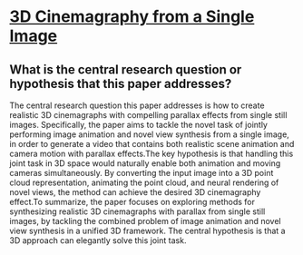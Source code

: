 # [3D Cinemagraphy from a Single Image](https://arxiv.org/abs/2303.05724)

## What is the central research question or hypothesis that this paper addresses?

The central research question this paper addresses is how to create realistic 3D cinemagraphs with compelling parallax effects from single still images. Specifically, the paper aims to tackle the novel task of jointly performing image animation and novel view synthesis from a single image, in order to generate a video that contains both realistic scene animation and camera motion with parallax effects.The key hypothesis is that handling this joint task in 3D space would naturally enable both animation and moving cameras simultaneously. By converting the input image into a 3D point cloud representation, animating the point cloud, and neural rendering of novel views, the method can achieve the desired 3D cinemagraphy effect.To summarize, the paper focuses on exploring methods for synthesizing realistic 3D cinemagraphs with parallax from single still images, by tackling the combined problem of image animation and novel view synthesis in a unified 3D framework. The central hypothesis is that a 3D approach can elegantly solve this joint task.
